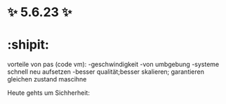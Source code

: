 # :sparkles: 5.6.23 :sparkles: 
# :shipit:
vorteile von pas (code vm):
-geschwindigkeit
-von umbgebung
-systeme schnell neu aufsetzen
-besser qualität;besser skalieren; garantieren gleichen zustand mascihne

Heute gehts um Sichherheit:
